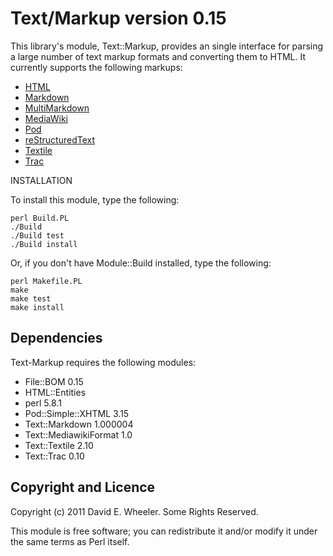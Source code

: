 Text/Markup version 0.15
========================

This library's module, Text::Markup, provides an single interface for parsing
a large number of text markup formats and converting them to HTML. It
currently supports the following markups:

* [HTML](http://whatwg.org/html)
* [Markdown](http://daringfireball.net/projects/markdown/)
* [MultiMarkdown](http://fletcherpenney.net/multimarkdown/)
* [MediaWiki](http://en.wikipedia.org/wiki/Help:Contents/Editing_Wikipedia)
* [Pod](http://search.cpan.org/perldoc?perlpod)
* [reStructuredText](http://docutils.sourceforge.net/docs/user/rst/quickref.html)
* [Textile](http://textism.com/tools/textile/)
* [Trac](http://trac.edgewall.org/wiki/WikiFormatting)

INSTALLATION

To install this module, type the following:

    perl Build.PL
    ./Build
    ./Build test
    ./Build install

Or, if you don't have Module::Build installed, type the following:

    perl Makefile.PL
    make
    make test
    make install

Dependencies
------------

Text-Markup requires the following modules:

* File::BOM 0.15
* HTML::Entities
* perl 5.8.1
* Pod::Simple::XHTML 3.15
* Text::Markdown 1.000004
* Text::MediawikiFormat 1.0
* Text::Textile 2.10
* Text::Trac 0.10

Copyright and Licence
---------------------

Copyright (c) 2011 David E. Wheeler. Some Rights Reserved.

This module is free software; you can redistribute it and/or modify it under
the same terms as Perl itself.
